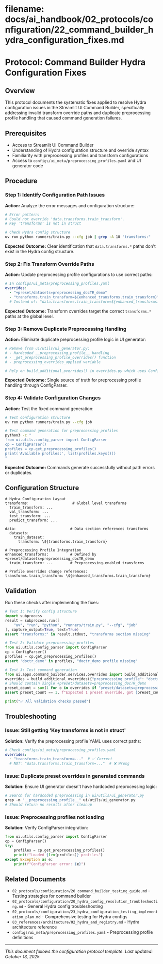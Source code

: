 # **filename: docs/ai_handbook/02_protocols/configuration/22_command_builder_hydra_configuration_fixes.md**
<!-- ai_cue:priority=medium -->
<!-- ai_cue:use_when=command_builder_fixes,hydra_config_fixes,preprocessing_profile_issues -->

# **Protocol: Command Builder Hydra Configuration Fixes**

## **Overview**
This protocol documents the systematic fixes applied to resolve Hydra configuration issues in the Streamlit UI Command Builder, specifically addressing invalid transform override paths and duplicate preprocessing profile handling that caused command generation failures.

## **Prerequisites**
- Access to Streamlit UI Command Builder
- Understanding of Hydra configuration structure and override syntax
- Familiarity with preprocessing profiles and transform configurations
- Access to `configs/ui_meta/preprocessing_profiles.yaml` and UI generator code

## **Procedure**

### **Step 1: Identify Configuration Path Issues**
**Action:** Analyze the error messages and configuration structure:
```bash
# Error pattern:
# Could not override 'data.transforms.train_transform'.
# Key 'transforms' is not in struct

# Check Hydra config structure
uv run python runners/train.py --cfg job | grep -A 10 "transforms:"
```

**Expected Outcome:** Clear identification that `data.transforms.*` paths don't exist in the Hydra config structure.

### **Step 2: Fix Transform Override Paths**
**Action:** Update preprocessing profile configurations to use correct paths:
```yaml
# In configs/ui_meta/preprocessing_profiles.yaml
overrides:
  - "+preset/datasets=preprocessing_docTR_demo"
  - "transforms.train_transform=${enhanced_transforms.train_transform}"  # ✅ Correct
  # Instead of: "data.transforms.train_transform=${enhanced_transforms.train_transform}"  # ❌ Wrong
```

**Expected Outcome:** Transform overrides target the correct `transforms.*` paths at the global level.

### **Step 3: Remove Duplicate Preprocessing Handling**
**Action:** Eliminate duplicate preprocessing profile logic in UI generator:
```python
# Remove from ui/utils/ui_generator.py:
# - Hardcoded __preprocessing_profile__ handling
# - _get_preprocessing_profile_overrides() function
# - preprocessing_overrides_applied variable

# Rely on build_additional_overrides() in overrides.py which uses ConfigParser
```

**Expected Outcome:** Single source of truth for preprocessing profile handling through ConfigParser.

### **Step 4: Validate Configuration Changes**
**Action:** Test the fixed command generation:
```bash
# Test configuration structure
uv run python runners/train.py --cfg job

# Test command generation for preprocessing profiles
python3 -c "
from ui.utils.config_parser import ConfigParser
cp = ConfigParser()
profiles = cp.get_preprocessing_profiles()
print('Available profiles:', list(profiles.keys()))
"
```

**Expected Outcome:** Commands generate successfully without path errors or duplicates.

## **Configuration Structure**
```
# Hydra Configuration Layout
transforms:                    # Global level transforms
  train_transform: ...
  val_transform: ...
  test_transform: ...
  predict_transform: ...

data:                         # Data section references transforms
  datasets:
    train_dataset:
      transform: \${transforms.train_transform}

# Preprocessing Profile Integration
enhanced_transforms:          # Defined by +preset/datasets=preprocessing_docTR_demo
  train_transform: ...        # Preprocessing-enabled transforms

# Profile overrides change references:
transforms.train_transform: \${enhanced_transforms.train_transform}
```

## **Validation**
Run these checks after implementing the fixes:

```python
# Test 1: Verify config structure
import subprocess
result = subprocess.run([
    "uv", "run", "python", "runners/train.py", "--cfg", "job"
], capture_output=True, text=True)
assert "transforms:" in result.stdout, "transforms section missing"

# Test 2: Validate preprocessing profiles
from ui.utils.config_parser import ConfigParser
cp = ConfigParser()
profiles = cp.get_preprocessing_profiles()
assert 'doctr_demo' in profiles, "doctr_demo profile missing"

# Test 3: Test command generation
from ui.apps.command_builder.services.overrides import build_additional_overrides
overrides = build_additional_overrides({"preprocessing_profile": "doctr_demo"})
# Should contain single +preset/datasets=preprocessing_docTR_demo
preset_count = sum(1 for o in overrides if "preset/datasets=preprocessing_docTR_demo" in o)
assert preset_count == 1, f"Expected 1 preset override, got {preset_count}"

print("✅ All validation checks passed")
```

## **Troubleshooting**

### **Issue: Still getting 'Key transforms is not in struct'**
**Solution:** Verify the preprocessing profile YAML uses correct paths:
```yaml
# Check configs/ui_meta/preprocessing_profiles.yaml
overrides:
  - "transforms.train_transform=..."  # ✅ Correct
  # NOT: "data.transforms.train_transform=..."  # ❌ Wrong
```

### **Issue: Duplicate preset overrides in generated commands**
**Solution:** Ensure UI generator doesn't have hardcoded preprocessing logic:
```python
# Search for hardcoded preprocessing in ui/utils/ui_generator.py
grep -n "__preprocessing_profile__" ui/utils/ui_generator.py
# Should return no results after cleanup
```

### **Issue: Preprocessing profiles not loading**
**Solution:** Verify ConfigParser integration:
```python
from ui.utils.config_parser import ConfigParser
cp = ConfigParser()
try:
    profiles = cp.get_preprocessing_profiles()
    print(f"Loaded {len(profiles)} profiles")
except Exception as e:
    print(f"ConfigParser error: {e}")
```

## **Related Documents**
- `02_protocols/configuration/20_command_builder_testing_guide.md` - Testing strategies for command builder
- `02_protocols/configuration/20_hydra_config_resolution_troubleshooting.md` - General Hydra config troubleshooting
- `02_protocols/configuration/23_hydra_configuration_testing_implementation_plan.md` - Comprehensive testing for Hydra configs
- `03_references/architecture/02_hydra_and_registry.md` - Hydra architecture reference
- `configs/ui_meta/preprocessing_profiles.yaml` - Preprocessing profile definitions

---

*This document follows the configuration protocol template. Last updated: October 13, 2025*
